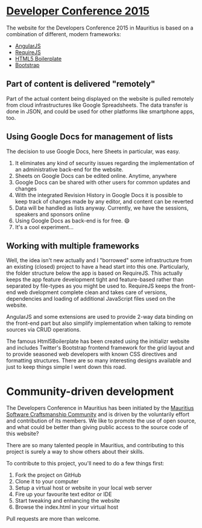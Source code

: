 [Developer Conference 2015](http://www.devconmru.org/)
=========================

The website for the Developers Conference 2015 in Mauritius is based on a 
combination of different, modern frameworks:

* [AngularJS](http://angularjs.org)
* [RequireJS](http://requirejs.org)
* [HTML5 Boilerplate](https://github.com/h5bp/html5-boilerplate)
* [Bootstrap](https://github.com/twbs/bootstrap)

## Part of content is delivered "remotely"
Part of the actual content being displayed on the website is pulled remotely 
from cloud infrastructures like Google Spreadsheets. The data transfer is done
in JSON, and could be used for other platforms like smartphone apps, too.

## Using Google Docs for management of lists
The decision to use Google Docs, here Sheets in particular, was easy.

1. It eliminates any kind of security issues regarding the implementation 
of an administrative back-end for the website.
1. Sheets on Google Docs can be edited online. Anytime, anywhere
1. Google Docs can be shared with other users for common updates and changes
1. With the integrated Revision History in Google Docs it is possible to keep 
track of changes made by any editor, and content can be reverted
1. Data will be handled as lists anyway.
Currently, we have the sessions, speakers and sponsors online
1. Using Google Docs as back-end is for free. :smile:
1. It's a cool experiment...

## Working with multiple frameworks
Well, the idea isn't new actually and I "borrowed" some infrastructure from 
an existing (closed) project to have a head start into this one.
Particularly, the folder structure below the app is based on RequireJS. This 
actually keeps the app feature development tight and feature-based rather
than separated by file-types as you might be used to. RequireJS keeps the 
front-end web dvelopment complete clean and takes care of versions, dependencies 
and loading of additional JavaScript files used on the website.

AngularJS and some extensions are used to provide 2-way data binding on the
front-end part but also simplify implementation when talking to remote
sources via CRUD operations.

The famous Html5Boilerplate has been created using the initializr website
and includes Twitter's Bootstrap frontend framework for the grid layout 
and to provide seasoned web developers with known CSS directives and formatting
structures. There are so many interesting designs available and just to
keep things simple I went down this road.

# Community-driven development
The Developers Conference in Mauritius has been initiated by the [Mauritius Software Craftsmanship Community](http://meetup.com/MauritiusSoftwareCraftsmanshipCommunity)
and is driven by the voluntarily effort and contribution of its members. We
like to promote the use of open source, and what could be better than giving
public access to the source code of this website?

There are so many talented people in Mauritius, and contributing to this project
is surely a way to show others about their skills.

To contribute to this project, you'll need to do a few things first:

1. Fork the project on GitHub
1. Clone it to your computer
1. Setup a virtual host or website in your local web server
1. Fire up your favourite text editor or IDE
1. Start tweaking and enhancing the website
1. Browse the index.html in your virtual host

Pull requests are more than welcome.
